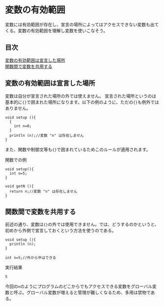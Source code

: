 # 変数の有効範囲
変数には有効範囲が存在し、宣言の場所によってはアクセスできない変数も出てくる。変数の有効範囲を理解し変数を使いこなそう。

## 目次
[変数の有効範囲は宣言した場所](#変数の有効範囲は宣言した場所)  
[関数間で変数を共用する](#関数間で変数を共用する)

## 変数の有効範囲は宣言した場所
変数は自分が宣言された場所の外では使えません。
宣言された場所というのは基本的に`{}`で囲まれた場所になります。以下の例のように、ただの`{}`も例外ではありません。
```
void setup (){
  {
    int n=0;
  }
  println (n);//変数 "n" は存在しません
}
```
また、関数や制御文等も`{}`で囲まれているためこのルールが適用されます。

関数での例
```
void setup(){
  int n=5;
}

void getN (){
  return n;//変数 "n" は存在しません
}
```

## 関数間で変数を共用する
前述の通り、変数は`{}`の外では使用できません。では、どうするのかというと、初めから外側で宣言しておくという方法を使うのである。
```
void setup (){
  println (n);
}

int n=5;//外から中はできる
```
実行結果
```
5

```
今回の`n`のようにプログラムのどこからでもアクセスできる変数をグローバル変数と呼ぶ。グローバル変数が増えると管理が難しくなるため、多用は禁物である。
